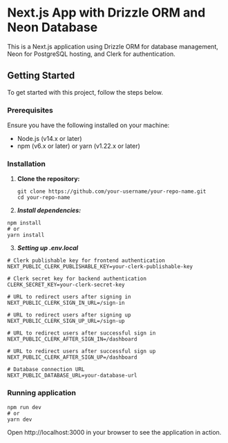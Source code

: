 # Next.js App with Drizzle ORM and Neon Database

This is a Next.js application using Drizzle ORM for database management, Neon for PostgreSQL hosting, and Clerk for authentication.

## Getting Started

To get started with this project, follow the steps below.

### Prerequisites

Ensure you have the following installed on your machine:

- Node.js (v14.x or later)
- npm (v6.x or later) or yarn (v1.22.x or later)

### Installation

1. **Clone the repository:**

   ```
   git clone https://github.com/your-username/your-repo-name.git
   cd your-repo-name
   ```

2. ***Install dependencies:***
```
npm install
# or
yarn install
```

3. ***Setting up .env.local***
```
# Clerk publishable key for frontend authentication
NEXT_PUBLIC_CLERK_PUBLISHABLE_KEY=your-clerk-publishable-key

# Clerk secret key for backend authentication
CLERK_SECRET_KEY=your-clerk-secret-key

# URL to redirect users after signing in
NEXT_PUBLIC_CLERK_SIGN_IN_URL=/sign-in

# URL to redirect users after signing up
NEXT_PUBLIC_CLERK_SIGN_UP_URL=/sign-up

# URL to redirect users after successful sign in
NEXT_PUBLIC_CLERK_AFTER_SIGN_IN=/dashboard

# URL to redirect users after successful sign up
NEXT_PUBLIC_CLERK_AFTER_SIGN_UP=/dashboard

# Database connection URL
NEXT_PUBLIC_DATABASE_URL=your-database-url
```

### Running application
```
npm run dev
# or
yarn dev
```

Open http://localhost:3000 in your browser to see the application in action.

